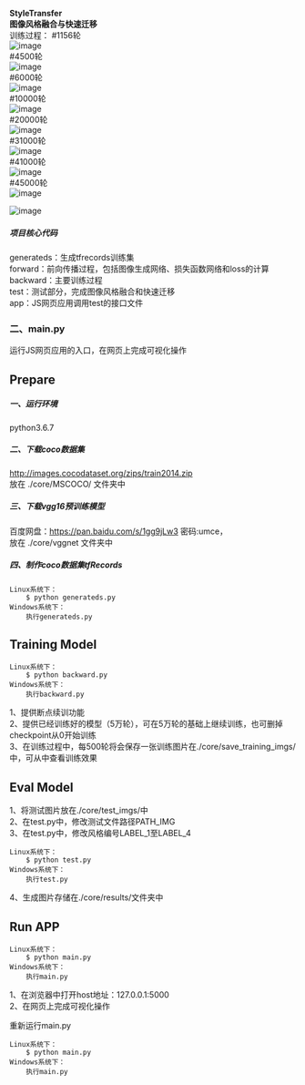 **StyleTransfer**<br>
**图像风格融合与快速迁移**<br>
训练过程：
#1156轮<br>
 ![image](https://github.com/mr-zhouzhouzhou/styletransfer/blob/master/img/1156.jpg)<br>
 #4500轮<br>
 ![image](https://github.com/mr-zhouzhouzhou/styletransfer/blob/master/img/4500.jpg)<br>
 #6000轮<br>
 ![image](https://github.com/mr-zhouzhouzhou/styletransfer/blob/master/img/6000.jpg)<br>
 #10000轮<br>
 ![image](https://github.com/mr-zhouzhouzhou/styletransfer/blob/master/img/10000.jpg)<br>
 #20000轮<br>
 ![image](https://github.com/mr-zhouzhouzhou/styletransfer/blob/master/img/20000.jpg)<br>
  #31000轮<br>
 ![image](https://github.com/mr-zhouzhouzhou/styletransfer/blob/master/img/31000.jpg)<br>
 #41000轮<br>
 ![image](https://github.com/mr-zhouzhouzhou/styletransfer/blob/master/img/41000.jpg)<br>
 #45000轮<br>
 ![image](https://github.com/mr-zhouzhouzhou/styletransfer/blob/master/img/45000.jpg)<br>
 
 ![image](https://github.com/mr-zhouzhouzhou/styletransfer/blob/master/img/79816200bc261c4abe08f43bf4d7768.png)

##### 项目核心代码<br>
generateds：生成tfrecords训练集<br>
forward：前向传播过程，包括图像生成网络、损失函数网络和loss的计算<br>
backward：主要训练过程<br>
test：测试部分，完成图像风格融合和快速迁移<br>
app：JS网页应用调用test的接口文件

### 二、main.py
运行JS网页应用的入口，在网页上完成可视化操作

## Prepare
##### 一、运行环境
python3.6.7
##### 二、下载coco数据集
http://images.cocodataset.org/zips/train2014.zip <br>
放在 ./core/MSCOCO/ 文件夹中<br>
##### 三、下载vgg16预训练模型
百度网盘：https://pan.baidu.com/s/1gg9jLw3  密码:umce，<br>
放在 ./core/vggnet 文件夹中<br>
##### 四、制作coco数据集tfRecords
```
Linux系统下：
    $ python generateds.py
Windows系统下：
    执行generateds.py
```

## Training Model
```
Linux系统下：
    $ python backward.py
Windows系统下：
    执行backward.py
```
1、提供断点续训功能<br>
2、提供已经训练好的模型（5万轮），可在5万轮的基础上继续训练，也可删掉checkpoint从0开始训练<br>
3、在训练过程中，每500轮将会保存一张训练图片在./core/save_training_imgs/中，可从中查看训练效果<br>

## Eval Model
1、将测试图片放在./core/test_imgs/中<br>
2、在test.py中，修改测试文件路径PATH_IMG<br>
3、在test.py中，修改风格编号LABEL_1至LABEL_4
```
Linux系统下：
    $ python test.py
Windows系统下：
    执行test.py
```
4、生成图片存储在./core/results/文件夹中

## Run APP
```
Linux系统下：
    $ python main.py
Windows系统下：
    执行main.py
```
1、在浏览器中打开host地址：127.0.0.1:5000<br>
2、在网页上完成可视化操作<br>


重新运行main.py
```
Linux系统下：
    $ python main.py
Windows系统下：
    执行main.py
```
